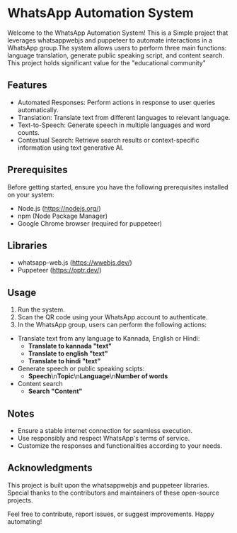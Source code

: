 
# WhatsApp Automation System

Welcome to the WhatsApp Automation System! This is a Simple project that leverages whatsappwebjs and puppeteer to automate interactions in a WhatsApp group.The system allows users to perform three main functions: language translation, generate public speaking script, and content search.
This project holds significant value for the "educational community"

## Features
- Automated Responses: Perform actions in response to user queries automatically.
- Translation: Translate text from different languages to relevant language.
- Text-to-Speech: Generate speech in multiple languages and word counts.
- Contextual Search: Retrieve search results or context-specific information using text generative AI.

## Prerequisites
Before getting started, ensure you have the following prerequisites installed on your system:

- Node.js (https://nodejs.org/)
- npm (Node Package Manager)
- Google Chrome browser (required for puppeteer)

## Libraries
- whatsapp-web.js (https://wwebjs.dev/)
- Puppeteer (https://pptr.dev/)

## Usage
1. Run the system.
2. Scan the QR code using your WhatsApp account to authenticate.
3. In the WhatsApp group, users can perform the following actions:
- Translate text from any language to Kannada, English or Hindi:
  - **Translate to kannada "text"** 
  - **Translate to english "text"**
  - **Translate to hindi "text"**
- Generate speech or public speaking scipts:
    - **Speech**\n**Topic**\n**Language**\n**Number of words**
- Content search
    - **Search "Content"**

## Notes
- Ensure a stable internet connection for seamless execution.
- Use responsibly and respect WhatsApp's terms of service.
- Customize the responses and functionalities according to your needs.

## Acknowledgments
This project is built upon the whatsappwebjs and puppeteer libraries. Special thanks to the contributors and maintainers of these open-source projects.

Feel free to contribute, report issues, or suggest improvements. Happy automating!

